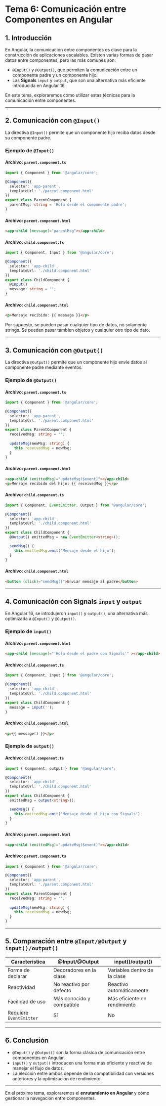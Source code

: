 # **Tema 6: Comunicación entre Componentes en Angular**

## **1. Introducción**

En Angular, la comunicación entre componentes es clave para la construcción de aplicaciones escalables. Existen varias formas de pasar datos entre componentes, pero las más comunes son:

- `@Input()` y `@Output()`, que permiten la comunicación entre un componente padre y un componente hijo.
- Las **Signals** `input` y `output`, que son una alternativa más eficiente introducida en Angular 16.

En este tema, exploraremos cómo utilizar estas técnicas para la comunicación entre componentes.

---

## **2. Comunicación con `@Input()`**

La directiva `@Input()` permite que un componente hijo reciba datos desde su componente padre.

### **Ejemplo de `@Input()`**

#### **Archivo: `parent.component.ts`**
```ts
import { Component } from '@angular/core';

@Component({
  selector: 'app-parent',
  templateUrl: './parent.component.html'
})
export class ParentComponent {
  parentMsg: string = 'Hola desde el componente padre';
}
```

#### **Archivo: `parent.component.html`**
```html
<app-child [message]="parentMsg"></app-child>
```

#### **Archivo: `child.component.ts`**
```ts
import { Component, Input } from '@angular/core';

@Component({
  selector: 'app-child',
  templateUrl: './child.component.html'
})
export class ChildComponent {
  @Input()
  message: string = '';
}
```

#### **Archivo: `child.component.html`**
```html
<p>Mensaje recibido: {{ message }}</p>
```

Por supuesto, se pueden pasar cualquier tipo de datos, no solamente strings. Se pueden pasar tambien objetos y cualquier otro tipo de dato.

---

## **3. Comunicación con `@Output()`**

La directiva `@Output()` permite que un componente hijo envíe datos al componente padre mediante eventos.

### **Ejemplo de `@Output()`**

#### **Archivo: `parent.component.ts`**
```ts
import { Component } from '@angular/core';

@Component({
  selector: 'app-parent',
  templateUrl: './parent.component.html'
})
export class ParentComponent {
  receivedMsg: string = '';
  
  updateMsg(newMsg: string) {
    this.receivedMsg = newMsg;
  }
}
```

#### **Archivo: `parent.component.html`**
```html
<app-child (emittedMsg)="updateMsg($event)"></app-child>
<p>Mensaje recibido del hijo: {{ receivedMsg }}</p>
```

#### **Archivo: `child.component.ts`**
```ts
import { Component, EventEmitter, Output } from '@angular/core';

@Component({
  selector: 'app-child',
  templateUrl: './child.component.html'
})
export class ChildComponent {
  @Output() emittedMsg = new EventEmitter<string>();

  sendMsg() {
    this.emittedMsg.emit('Mensaje desde el hijo');
  }
}
```

#### **Archivo: `child.component.html`**
```html
<button (click)="sendMsg()">Enviar mensaje al padre</button>
```

---

## **4. Comunicación con Signals `input` y `output`**

En Angular 16, se introdujeron `input()` y `output()`, una alternativa más optimizada a `@Input()` y `@Output()`.

### **Ejemplo de `input()`**

#### **Archivo: `parent.component.html`**
```html
<app-child [message]="'Hola desde el padre con Signals'" ></app-child>
```

#### **Archivo: `child.component.ts`**
```ts
import { Component, input } from '@angular/core';

@Component({
  selector: 'app-child',
  templateUrl: './child.component.html'
})
export class ChildComponent {
  message = input('');
}
```

#### **Archivo: `child.component.html`**
```html
<p>{{ message() }}</p>
```

### **Ejemplo de `output()`**

#### **Archivo: `child.component.ts`**
```ts
import { Component, output } from '@angular/core';

@Component({
  selector: 'app-child',
  templateUrl: './child.component.html'
})
export class ChildComponent {
  emittedMsg = output<string>();

  sendMsg() {
    this.emittedMsg.emit('Mensaje desde el hijo con Signals');
  }
}
```

#### **Archivo: `parent.component.html`**
```html
<app-child (emittedMsg)="updateMsg($event)"></app-child>
```

#### **Archivo: `parent.component.ts`**
```ts
import { Component } from '@angular/core';

@Component({
  selector: 'app-parent',
  templateUrl: './parent.component.html'
})
export class ParentComponent {
  receivedMsg: string = '';
  
  updateMsg(newMsg: string) {
    this.receivedMsg = newMsg;
  }
}
```

---

## **5. Comparación entre `@Input/@Output` y `input()/output()`**

| **Característica** | **@Input/@Output** | **input()/output()** |
|-------------------|------------------|------------------|
| Forma de declarar | Decoradores en la clase | Variables dentro de la clase |
| Reactividad | No reactivo por defecto | Reactivo automáticamente |
| Facilidad de uso | Más conocido y compatible | Más eficiente en rendimiento |
| Requiere `EventEmitter` | Sí | No |

---

## **6. Conclusión**

- `@Input()` y `@Output()` son la forma clásica de comunicación entre componentes en Angular.
- `input()` y `output()` introducen una forma más eficiente y reactiva de manejar el flujo de datos.
- La elección entre ambos depende de la compatibilidad con versiones anteriores y la optimización de rendimiento.

---

En el próximo tema, exploraremos el **enrutamiento en Angular** y cómo gestionar la navegación entre componentes.
